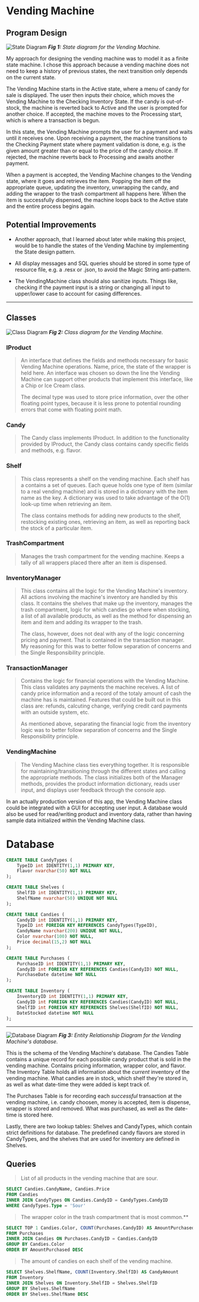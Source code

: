 # Vending Machine

## Program Design

![State Diagram](/diagrams/state-machine-diagram.png)
***Fig 1:*** *State diagram for the Vending Machine.*

My approach for designing the vending machine was to model it as a finite state machine. I chose this approach because a vending machine does not need to keep a history of previous states, the next transition only depends on the current state.

The Vending Machine starts in the Active state, where a menu of candy for sale is displayed. The user then inputs their choice, which moves the Vending Machine to the Checking Inventory State. If the candy is out-of-stock, the machine is reverted back to Active and the user is prompted for another choice. If accepted, the machine moves to the Processing start, which is where a transaction is begun.

In this state, the Vending Machine prompts the user for a payment and waits until it receives one. Upon receiving a payment, the machine transitions to the Checking Payment state where payment validation is done, e.g. is the given amount greater than or equal to the price of the candy choice. If rejected, the machine reverts back to Processing and awaits another payment.

When a payment is accepted, the Vending Machine changes to the Vending state, where it goes and retrieves the item. Popping the item off the appropriate queue, updating the inventory, unwrapping the candy, and adding the wrapper to the trash compartment all happens here. When the item is successfully dispensed, the machine loops back to the Active state and the entire process begins again.

## Potential Improvements

* Another approach, that I learned about later while making this project, would be to handle the states of the Vending Machine by implementing the State design pattern.

* All display messages and SQL queries should be stored in some type of resource file, e.g. a .resx or .json, to avoid the Magic String anti-pattern.

* The VendingMachine class should also sanitize inputs. Things like, checking if the payment input is a string or changing all input to upper/lower case to account for casing differences.

___
## Classes
![Class Diagram](/diagrams/vending-machine-classes.png)
***Fig 2:*** *Class diagram for the Vending Machine.*

### IProduct
>An interface that defines the fields and methods necessary for basic Vending Machine operations. Name, price, the state of the wrapper is held here. An interface was chosen so down the line the Vending Machine can support other products that implement this interface, like a Chip or Ice Cream class.
>
>The decimal type was used to store price information, over the other floating point types, because it is less prone to potential rounding errors that come with floating point math.

### Candy

>The Candy class implements IProduct. In addition to the functionality provided by IProduct, the Candy class contains candy specific fields and methods, e.g. flavor.

### Shelf

>This class represents a shelf on the vending machine. Each shelf has a contains a set of queues. Each queue holds one type of item (similar to a real vending machine) and is stored in a dictionary with the item name as the key. A dictionary was used to take advantage of the O(1) look-up time when retrieving an item.
>
>The class contains methods for adding new products to the shelf, restocking existing ones, retrieving an item, as well as reporting back the stock of a particular item.

### TrashCompartment

> Manages the trash compartment for the vending machine. Keeps a tally of all wrappers placed there after an item is dispensed.

### InventoryManager

>This class contains all the logic for the Vending Machine's inventory. All actions involving the machine's inventory are handled by this class. It contains the shelves that make up the inventory, manages the trash compartment, logic for which candies go where when stocking, a list of all available products, as well as the method for dispensing an item and item and adding its wrapper to the trash.
>
>The class, however, does not deal with any of the logic concerning pricing and payment. That is contained in the transaction manager. My reasoning for this was to better follow separation of concerns and the Single Responsibility principle.

### TransactionManager

>Contains the logic for financial operations with the Vending Machine. This class validates any payments the machine receives. A list of candy price information and a record of the totaly amount of cash the machine has is maintained. Features that could be built out in this class are: refunds, calcuting change, verifying credit card payments with an outside system, etc.
>
>As mentioned above, separating the financial logic from the inventory logic was to better follow separation of concerns and the Single Responsibility principle.

### VendingMachine

> The Vending Machine class ties everything together. It is responsible for maintaining/transitioning through the different states and calling the appropriate methods. The class initializes both of the Manager methods, provides the product information dictionary, reads user input, and displays user feedback through the console app.

In an actually production version of this app, the Vending Machine class could be integrated with a GUI for accepting user input. A database would also be used for read/writing product and inventory data, rather than having sample data initialized within the Vending Machine class.

# Database

``` SQL
CREATE TABLE CandyTypes (
    TypeID int IDENTITY(1,1) PRIMARY KEY,
    Flavor nvarchar(50) NOT NULL
);

CREATE TABLE Shelves (
    ShelfID int IDENTITY(1,1) PRIMARY KEY,
    ShelfName nvarchar(50) UNIQUE NOT NULL
);

CREATE TABLE Candies (
    CandyID int IDENTITY(1,1) PRIMARY KEY,
    TypeID int FOREIGN KEY REFERENCES CandyTypes(TypeID),
    CandyName nvarchar(200) UNIQUE NOT NULL, 
    Color nvarchar(100) NOT NULL,
    Price decimal(15,2) NOT NULL
);

CREATE TABLE Purchases (
    PurchaseID int IDENTITY(1,1) PRIMARY KEY,
    CandyID int FOREIGN KEY REFERENCES Candies(CandyID) NOT NULL,
    PurchaseDate datetime NOT NULL
);

CREATE TABLE Inventory (
    InventoryID int IDENTITY(1,1) PRIMARY KEY,
    CandyID int FOREIGN KEY REFERENCES Candies(CandyID) NOT NULL,
    ShelfID int FOREIGN KEY REFERENCES Shelves(ShelfID) NOT NULL,
    DateStocked datetime NOT NULL
);
```

___
![Database Diagram](/diagrams/vending-machine-database.png)
***Fig 3:*** *Entity Relationship Diagram for the Vending Machine's database.*

This is the schema of the Vending Machine's database. The Candies Table contains a unique record for each possible candy product that is sold in the vending machine. Contains pricing information, wrapper color, and flavor. The Inventory Table holds all information about the *current* inventory of the vending machine. What candies are in stock, which shelf they're stored in, as well as what date-time they were added is kept track of.

The Purchases Table is for recording each *successful* transaction at the vending machine, i.e. candy choosen, money is accepted, item is dispense, wrapper is stored and removed. What was purchased, as well as the date-time is stored here.

Lastly, there are two lookup tables: Shelves and CandyTypes, which contain strict definitions for database. The predefined candy flavors are stored in CandyTypes, and the shelves that are used for inventory are defined in Shelves.

## Queries

>List of all products in the vending machine that are sour.

```SQL
SELECT Candies.CandyName, Candies.Price
FROM Candies
INNER JOIN CandyTypes ON Candies.CandyID = CandyTypes.CandyID
WHERE CandyTypes.Type = 'Sour'
```

>The wrapper color in the trash compartment that is most common.**

```SQL
SELECT TOP 1 Candies.Color, COUNT(Purchases.CandyID) AS AmountPurchased
FROM Purchases
INNER JOIN Candies ON Purchases.CandyID = Candies.CandyID
GROUP BY Candies.Color
ORDER BY AmountPurchased DESC
```

>The amount of candies on each shelf of the vending machine.

```SQL
SELECT Shelves.ShelfName, COUNT(Inventory.ShelfID) AS CandyAmount
FROM Inventory
INNER JOIN Shelves ON Inventory.ShelfID = Shelves.ShelfID
GROUP BY Shelves.ShelfName
ORDER BY Shelves.ShelfName DESC
```